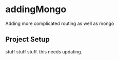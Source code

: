 # addingMongo
Adding more complicated routing as well as mongo

## Project Setup
stuff stuff stuff. 
this needs updating.
